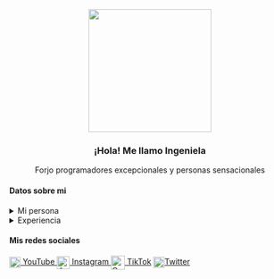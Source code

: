 <div align="center">
   <img width="220" src="https://i.imgur.com/woPqSLl.jpeg"/>
   <h3>¡Hola! Me llamo Ingeniela</h3>
   <p>Forjo programadores excepcionales y personas sensacionales</p>
</div>


#### Datos sobre mi
<p>
<details>
  <summary>Mi persona</summary>
  
- Mi nombre real es Daniela Barazarte

- Soy de Venezuela

- Nací en abril del 2004 (Actualmente tengo 19 años)

- Puedo hablar varios idiomas como el inglés (C1-C2), chino mandarín (B2) y portugués (B1)... ¡y si quieres contar, Python también!

</details>

<details>
  <summary>Experiencia</summary>
  
- Actualmente trabajo como programadora .NET

- En redes sociales me dedico a enseñar programación y desarrollo personal

- Tengo un proyecto de programación que es único en el mundo, es [Simtracan Translator](https://github.com/ingeniela/simtracan-translator)

</details>
<p>

#### Mis redes sociales

<p align="left">
   <a href="https://www.youtube.com/@ingeniela" target="blank">
    <img align="center" src="https://upload.wikimedia.org/wikipedia/commons/0/09/YouTube_full-color_icon_%282017%29.svg" alt="Canal de YouTube" height="20px" /> YouTube
  </a>
  <a href="https://instagram.com/laingeniela" target="blank">
    <img align="center" src="https://upload.wikimedia.org/wikipedia/commons/e/e7/Instagram_logo_2016.svg" alt="Cuenta de Instagram" height="23px" /> Instagram
  </a>
    <a href="tiktok.com/@ingeniela" target="blank">
    <img align="center" src="https://cdn4.iconfinder.com/data/icons/social-media-flat-7/64/Social-media_Tiktok-512.png" alt="Cuenta de TikTok" height="25px"/> TikTok</a>
  <a href="https://twitter.com/laingeniela" target="blank">
    <img align="center" src="https://upload.wikimedia.org/wikipedia/commons/thumb/6/6f/Logo_of_Twitter.svg/2491px-Logo_of_Twitter.svg.png" alt="Cuenta de Twitter" height="20px"/>Twitter
  </a>
